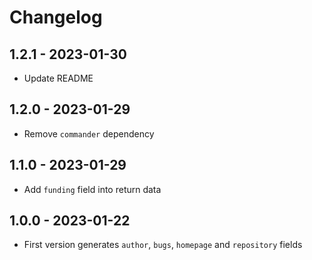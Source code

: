 # Changelog

## 1.2.1 - 2023-01-30

- Update README

## 1.2.0 - 2023-01-29

- Remove `commander` dependency

## 1.1.0 - 2023-01-29

- Add `funding` field into return data

## 1.0.0 - 2023-01-22

- First version generates `author`, `bugs`, `homepage` and `repository` fields
